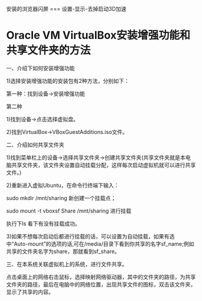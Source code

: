 安装的浏览器闪屏    ===    设置-显示-去掉启动3D加速



# Oracle VM VirtualBox安装增强功能和共享文件夹的方法



一、介绍下如何安装增强功能 

1\)选择安装增强功能的安装包有2种方法，分别如下： 

第一种：找到设备-&gt;安装增强功能 

 

第二种 

1\)找到设备-&gt;点击选择虚拟盘。 

 

2\)找到VirtualBox-&gt;VBoxGuestAdditions.iso文件。 



二、介绍如何共享文件夹 

1\)找到菜单栏上的设备-&gt;选择共享文件夹-&gt;创建共享文件夹\(共享文件夹就是本电脑共享文件夹，该文件夹设置自动挂载分配，这样每次启动虚拟机就可以进行共享文件。\) 



2\)重新进入虚拟Ubuntu，在命令行终端下输入： 

sudo mkdir /mnt/sharing 新创建一个挂载点； 

sudo mount -t vboxsf Share /mnt/sharing 进行挂载 

执行下ls 看下有没有挂载成功。 



3\)如果不想每次启动后都进行挂载的话，可以设置为自动挂载，如果有选中“Auto-mount”的选项的话,可在/media/目录下看到你共享的名字sf\_name;例如共享的文件夹名字为share，那就看到sf\_share。 

三、在本系统关联虚拟机上的系统，进行文件共享。 

点击桌面上的网络右击鼠标，选择映射网络驱动器，其中的文件夹的路径，为共享文件夹的路径，最后在电脑中的网络位置，出现共享文件的图标，双击该文件夹，显示了共享的内容。 

